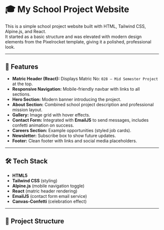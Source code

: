 # 🎓 My School Project Website

This is a simple school project website built with HTML, Tailwind CSS, Alpine.js, and React.  
It started as a basic structure and was elevated with modern design elements from the Pixelrocket template, giving it a polished, professional look.

---

## 🚀 Features

- **Matric Header (React):** Displays Matric No: `028 — Mid Semester Project` at the top.  
- **Responsive Navigation:** Mobile-friendly navbar with links to all sections.  
- **Hero Section:** Modern banner introducing the project.  
- **About Section:** Combined school project description and professional mission layout.  
- **Gallery:** Image grid with hover effects.  
- **Contact Form:** Integrated with **EmailJS** to send messages, includes confetti animation on success.  
- **Careers Section:** Example opportunities (styled job cards).  
- **Newsletter:** Subscribe box to show future updates.  
- **Footer:** Clean footer with links and social media placeholders.  

---

## 🛠️ Tech Stack

- **HTML5**  
- **Tailwind CSS** (styling)  
- **Alpine.js** (mobile navigation toggle)  
- **React** (matric header rendering)  
- **EmailJS** (contact form email service)  
- **Canvas-Confetti** (celebration effect)  

---

## 📂 Project Structure

